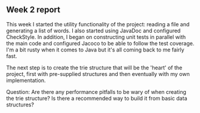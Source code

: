 ## Week 2 report ##

This week I started the utility functionality of the project: reading a
file and generating a list of words.
I also started using JavaDoc and configured CheckStyle. In addition, I began on constructing unit tests in parallel with the main code and configured Jacoco to be able to follow the test coverage.
I'm a bit rusty when it comes to Java but it's all coming back to me fairly fast.

The next step is to create the trie structure that will be the 'heart' of the project, first with pre-supplied structures and then eventually with my own implementation.

Question: Are there any performance pitfalls to be wary of when creating the trie structure? Is there a recommended way to build it from basic data structures?


